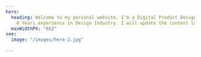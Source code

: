 ```yaml
---
hero:
  heading: Welcome to my personal website. I'm a Digital Product Designer who have
    8 Years experience in Design Industry. I will update the content later ;)
  maxWidthPX: "652"
seo:
  image: "/images/hero-2.jpg"

---
```

